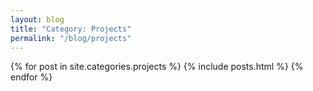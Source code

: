 ```yaml
---
layout: blog
title: "Category: Projects"
permalink: "/blog/projects"
---
```


{% for post in site.categories.projects %}
{% include posts.html %}
{% endfor %}
